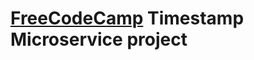 # [FreeCodeCamp](www.freecodecamp.org/challenges/timestamp-microservice) Timestamp Microservice project
